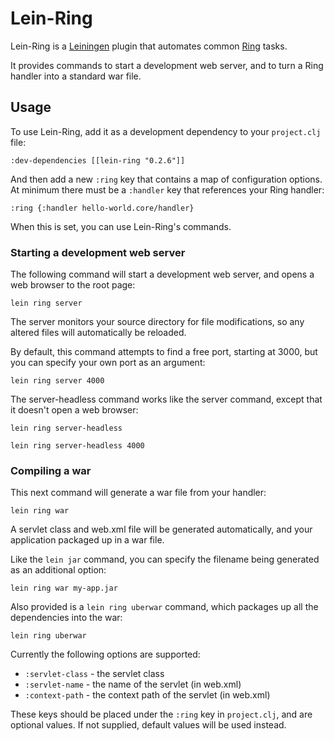 # Lein-Ring

Lein-Ring is a [Leiningen][1] plugin that automates common [Ring][2]
tasks.

It provides commands to start a development web server, and to turn a
Ring handler into a standard war file.

[1]: https://github.com/technomancy/leiningen
[2]: https://github.com/mmcgrana/ring 

## Usage

To use Lein-Ring, add it as a development dependency to your
`project.clj` file:

    :dev-dependencies [[lein-ring "0.2.6"]]

And then add a new `:ring` key that contains a map of configuration
options. At minimum there must be a `:handler` key that references
your Ring handler:

    :ring {:handler hello-world.core/handler}

When this is set, you can use Lein-Ring's commands.

### Starting a development web server

The following command will start a development web server, and opens a
web browser to the root page:

    lein ring server

The server monitors your source directory for file modifications, so any
altered files will automatically be reloaded.

By default, this command attempts to find a free port, starting at
3000, but you can specify your own port as an argument:

    lein ring server 4000

The server-headless command works like the server command, except that
it doesn't open a web browser:

    lein ring server-headless

    lein ring server-headless 4000

### Compiling a war

This next command will generate a war file from your handler:

    lein ring war

A servlet class and web.xml file will be generated automatically, and
your application packaged up in a war file.

Like the `lein jar` command, you can specify the filename being
generated as an additional option:

    lein ring war my-app.jar

Also provided is a `lein ring uberwar` command, which packages up all
the dependencies into the war:

    lein ring uberwar

Currently the following options are supported:

* `:servlet-class` - the servlet class
* `:servlet-name`  - the name of the servlet (in web.xml)
* `:context-path`  - the context path of the servlet (in web.xml)

These keys should be placed under the `:ring` key in `project.clj`,
and are optional values. If not supplied, default values will be used instead.
